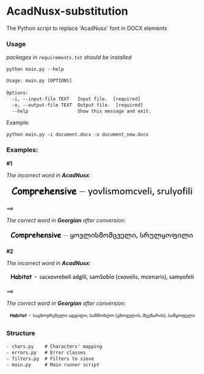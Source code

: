 # AcadNusx-substitution

The Python script to replace 'AcadNusx' font in DOCX elements

### Usage

_packages in `requirements.txt` should be installed_

```shell
python main.py --help
```

```shell
Usage: main.py [OPTIONS]

Options:
  -i, --input-file TEXT   Input file.  [required]
  -o, --output-file TEXT  Output file.  [required]
  --help                  Show this message and exit.
```

Example:

```shell
python main.py -i document.docx -o document_new.docx
```

### Examples:

**#1**

_The incorrect word in **AcadNusx**:_

![Example 1 in AN](media/example_1_an.png)

==>

_The correct word in **Georgian** after conversion:_

![Example 1 in Geo](media/example_1_geo.png)

**#2**

_The incorrect word in **AcadNusx**:_

![Example 2 in AN](media/example_2_an.png)

==>

_The correct word in **Georgian** after conversion:_

![Example 2 in Geo](media/example_2_geo.png)

### Structure

```text
- chars.py    # Characters' mapping
- errors.py   # Error classes
- filters.py  # Filters to sieve
- main.py     # Main runner script
```
